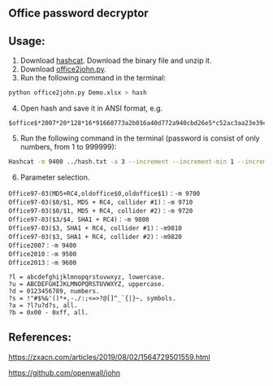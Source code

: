 ## Office password decryptor

Usage:
-----------------------------------------

1. Download [hashcat](https://hashcat.net/hashcat/). Download the binary file and unzip it.
2. Download [office2john.py](https://github.com/openwall/john/blob/bleeding-jumbo/run/office2john.py).
3. Run the following command in the terminal:
```bash
python office2john.py Demo.xlsx > hash
```
4. Open hash and save it in ANSI format, e.g.
```ANSL
$office$*2007*20*128*16*91660773a2b016a40d772a940cbd26e5*c52ac3aa23e39c8ebdc03b6a9288ecdc*88196542506ec10996acdc6659d01c6601464b7d
```
5. Run the following command in the terminal (password is consist of only numbers, from 1 to 999999):
```bash
Hashcat -m 9400 ../hash.txt -a 3 --increment --increment-min 1 --increment-max 6 ?d?d?d?d?d?d --self-test-disable --show
```
6. Parameter selection.
```
Office97-03(MD5+RC4,oldoffice$0,oldoffice$1)：-m 9700
Office97-03($0/$1, MD5 + RC4, collider #1)：-m 9710
Office97-03($0/$1, MD5 + RC4, collider #2)：-m 9720
Office97-03($3/$4, SHA1 + RC4)：-m 9800
Office97-03($3, SHA1 + RC4, collider #1)：-m9810
Office97-03($3, SHA1 + RC4, collider #2)：-m9820
Office2007：-m 9400
Office2010：-m 9500
Office2013：-m 9600

?l = abcdefghijklmnopqrstuvwxyz, lowercase.
?u = ABCDEFGHIJKLMNOPQRSTUVWXYZ, uppercase.
?d = 0123456789, numbers.
?s = !"#$%&'()*+,-./:;<=>?@[]^_`{|}~, symbols.
?a = ?l?u?d?s, all.
?b = 0x00 - 0xff, all.
```

References:
-----------------------------------------
https://zxacn.com/articles/2019/08/02/1564729501559.html

https://github.com/openwall/john
